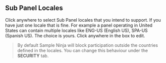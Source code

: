 ## Sub Panel Locales
Click anywhere to select Sub Panel locales that you intend to support. If you have just one locale that is fine. For example a panel operating in United States can contain multiple locales like ENG-US (English US), SPA-US (Spanish US). The choice is yours. Click anywhere in the box to edit.

> By default Sample Ninja will block participation outside the countries defined in the locales. You can change this behaviour under the **SECURITY** tab.
